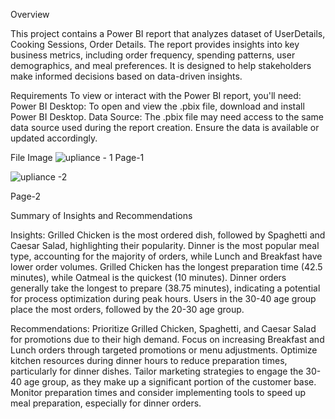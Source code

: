 Overview

This project contains a Power BI report that analyzes dataset of UserDetails, Cooking Sessions, Order Details. The report provides insights into key business metrics, including order frequency, spending patterns, user demographics, and meal preferences. 
It is designed to help stakeholders make informed decisions based on data-driven insights.

Requirements
To view or interact with the Power BI report, you'll need:
Power BI Desktop: To open and view the .pbix file, download and install Power BI Desktop.
Data Source: The .pbix file may need access to the same data source used during the report creation. Ensure the data is available or updated accordingly.

File Image 
![upliance - 1](https://github.com/user-attachments/assets/5b0aaf48-26f1-4201-9e3b-f08ee636bbf2)
Page-1 

![upliance -2](https://github.com/user-attachments/assets/3b6cbfe4-c79e-4a8b-8b2b-8367efeb26f5)

Page-2


Summary of Insights and Recommendations

Insights:
Grilled Chicken is the most ordered dish, followed by Spaghetti and Caesar Salad, highlighting their popularity.
Dinner is the most popular meal type, accounting for the majority of orders, while Lunch and Breakfast have lower order volumes.
Grilled Chicken has the longest preparation time (42.5 minutes), while Oatmeal is the quickest (10 minutes).
Dinner orders generally take the longest to prepare (38.75 minutes), indicating a potential for process optimization during peak hours.
Users in the 30-40 age group place the most orders, followed by the 20-30 age group.

Recommendations:
Prioritize Grilled Chicken, Spaghetti, and Caesar Salad for promotions due to their high demand.
Focus on increasing Breakfast and Lunch orders through targeted promotions or menu adjustments.
Optimize kitchen resources during dinner hours to reduce preparation times, particularly for dinner dishes.
Tailor marketing strategies to engage the 30-40 age group, as they make up a significant portion of the customer base.
Monitor preparation times and consider implementing tools to speed up meal preparation, especially for dinner orders.
